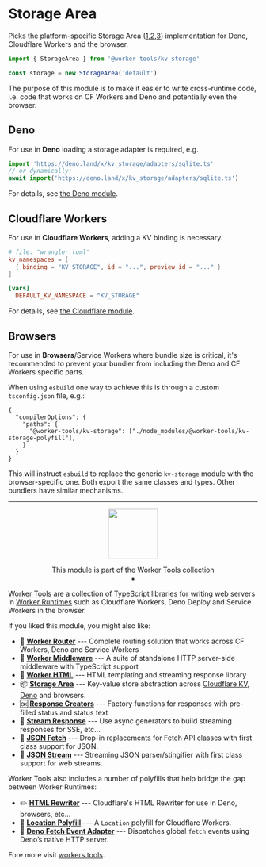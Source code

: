 # Storage Area

Picks the platform-specific Storage Area ([1],[2],[3]) implementation for Deno, Cloudflare Workers and the browser.

```ts
import { StorageArea } from '@worker-tools/kv-storage'

const storage = new StorageArea('default')
```

The purpose of this module is to make it easier to write cross-runtime code, i.e. code that works on CF Workers and Deno and potentially even the browser.

## Deno
For use in **Deno** loading a storage adapter is required, e.g.

```ts
import 'https://deno.land/x/kv_storage/adapters/sqlite.ts'
// or dynamically:
await import('https://deno.land/x/kv_storage/adapters/sqlite.ts')
```

For details, see [the Deno module](https://workers.tools/deno-kv-storage).


## Cloudflare Workers
For use in **Cloudflare Workers**, adding a KV binding is necessary. 

```toml
# file: "wrangler.toml"
kv_namespaces = [ 
  { binding = "KV_STORAGE", id = "...", preview_id = "..." }
]

[vars]
  DEFAULT_KV_NAMESPACE = "KV_STORAGE"
```

For details, see [the Cloudflare module](https://workers.tools/cloudflare-kv-storage).

## Browsers
For use in **Browsers**/Service Workers where bundle size is critical, it's recommended to prevent your bundler from including the Deno and CF Workers specific parts.

When using `esbuild` one way to achieve this is through a custom `tsconfig.json` file, e.g.:

```jsonc
{
  "compilerOptions": {
    "paths": {
      "@worker-tools/kv-storage": ["./node_modules/@worker-tools/kv-storage-polyfill"],
    }
  }
}
```

This will instruct `esbuild` to replace the generic `kv-storage` module with the browser-specific one. Both export the same classes and types. Other bundlers have similar mechanisms.


[1]: https://developers.google.com/web/updates/2019/03/kv-storage
[2]: https://css-tricks.com/kv-storage/
[3]: https://github.com/WICG/kv-storage

--------

<p align="center"><a href="https://workers.tools"><img src="https://workers.tools/assets/img/logo.svg" width="100" height="100" /></a>
<p align="center">This module is part of the Worker Tools collection<br/>⁕

[Worker Tools](https://workers.tools) are a collection of TypeScript libraries for writing web servers in [Worker Runtimes](https://workers.js.org) such as Cloudflare Workers, Deno Deploy and Service Workers in the browser. 

If you liked this module, you might also like:

- 🧭 [__Worker Router__][router] --- Complete routing solution that works across CF Workers, Deno and Service Workers
- 🔋 [__Worker Middleware__][middleware] --- A suite of standalone HTTP server-side middleware with TypeScript support
- 📄 [__Worker HTML__][html] --- HTML templating and streaming response library
- 📦 [__Storage Area__][kv-storage] --- Key-value store abstraction across [Cloudflare KV][cloudflare-kv-storage], [Deno][deno-kv-storage] and browsers.
- 🆗 [__Response Creators__][response-creators] --- Factory functions for responses with pre-filled status and status text
- 🎏 [__Stream Response__][stream-response] --- Use async generators to build streaming responses for SSE, etc...
- 🥏 [__JSON Fetch__][json-fetch] --- Drop-in replacements for Fetch API classes with first class support for JSON.
- 🦑 [__JSON Stream__][json-stream] --- Streaming JSON parser/stingifier with first class support for web streams.

Worker Tools also includes a number of polyfills that help bridge the gap between Worker Runtimes:
- ✏️ [__HTML Rewriter__][html-rewriter] --- Cloudflare's HTML Rewriter for use in Deno, browsers, etc...
- 📍 [__Location Polyfill__][location-polyfill] --- A `Location` polyfill for Cloudflare Workers.
- 🦕 [__Deno Fetch Event Adapter__][deno-fetch-event-adapter] --- Dispatches global `fetch` events using Deno’s native HTTP server.

[router]: https://workers.tools/router
[middleware]: https://workers.tools/middleware
[html]: https://workers.tools/html
[kv-storage]: https://workers.tools/kv-storage
[cloudflare-kv-storage]: https://workers.tools/cloudflare-kv-storage
[deno-kv-storage]: https://workers.tools/deno-kv-storage
[kv-storage-polyfill]: https://workers.tools/kv-storage-polyfill
[response-creators]: https://workers.tools/response-creators
[stream-response]: https://workers.tools/stream-response
[json-fetch]: https://workers.tools/json-fetch
[json-stream]: https://workers.tools/json-stream
[request-cookie-store]: https://workers.tools/request-cookie-store
[extendable-promise]: https://workers.tools/extendable-promise
[html-rewriter]: https://workers.tools/html-rewriter
[location-polyfill]: https://workers.tools/location-polyfill
[deno-fetch-event-adapter]: https://workers.tools/deno-fetch-event-adapter

Fore more visit [workers.tools](https://workers.tools).

